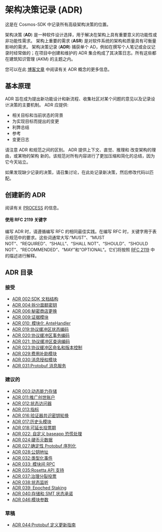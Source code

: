 # 架构决策记录 (ADR)

这是在 Cosmos-SDK 中记录所有高级架构决策的位置。

架构决策 (**AD**) 是一种软件设计选择，用于解决在架构上具有重要意义的功能性或非功能性需求。
架构上重要的需求 (**ASR**) 是对软件系统的架构和质量具有可衡量影响的需求。
架构决策记录 (**ADR**) 捕获单个 AD，例如在撰写个人笔记或会议记录时经常做的；在项目中创建和维护的 ADR 集合构成了其决策日志。所有这些都在建筑知识管理 (AKM) 的主题之内。

您可以在此 [博客文章](https://product.reverb.com/documenting-architecture-decisions-the-reverb-way-a3563bb24bd0#.78xhdix6t) 中阅读有关 ADR 概念的更多信息。

## 基本原理

ADR 旨在成为提出新功能设计和新流程、收集社区对某个问题的意见以及记录设计决策的主要机制。
ADR 应提供:

- 相关目标和当前状态的背景
- 为实现目标而提出的变更
- 利弊总结
- 参考
- 变更日志

请注意 ADR 和规范之间的区别。 ADR 提供上下文、直觉、推理和
改变架构的理由，或某物的架构
新的。该规范对所有内容进行了更加压缩和简化的总结，因为
它今天站立。

如果发现缺少记录的决策，请召集讨论，在此处记录新决策，然后修改代码以匹配。

## 创建新的 ADR

阅读有关 [PROCESS](./PROCESS.md) 的信息。

#### 使用 RFC 2119 关键字

编写 ADR 时，请遵循编写 RFC 的相同最佳实践。在编写 RFC 时，关键字用于表示规范中的要求。这些词通常大写:“MUST”、“MUST NOT”、“REQUIRED”、“SHALL”、“SHALL NOT”、“SHOULD”、“SHOULD NOT”、“RECOMMENDED”、“MAY”和“OPTIONAL”。它们将按照 [RFC 2119](https://datatracker.ietf.org/doc/html/rfc2119) 中的描述进行解释。

## ADR 目录

### 接受

- [ADR 002:SDK 文档结构](./adr-002-docs-structure.md)
- [ADR 004:拆分面额密钥](./adr-004-split-denomination-keys.md)
- [ADR 006:秘密商店更换](./adr-006-secret-store-replacement.md)
- [ADR 009:证据模块](./adr-009-evidence-module.md)
- [ADR 010: 模块化 AnteHandler](./adr-010-modular-antehandler.md)
- [ADR 019:协议缓冲区状态编码](./adr-019-protobuf-state-encoding.md)
- [ADR 020:协议缓冲区事务编码](./adr-020-protobuf-transaction-encoding.md)
- [ADR 021: 协议缓冲区查询编码](./adr-021-protobuf-query-encoding.md)
- [ADR 023:协议缓冲区命名和版本控制](./adr-023-protobuf-naming.md)
- [ADR 029:费用补助模块](./adr-029-fee-grant-module.md)
- [ADR 030:消息授权模块](./adr-030-authz-module.md)
- [ADR 031:Protobuf 消息服务](./adr-031-msg-service.md)

### 建议的

- [ADR 003:动态能力存储](./adr-003-dynamic-capability-store.md)
- [ADR 011:推广创世账户](./adr-011-generalize-genesis-accounts.md)
- [ADR 012:状态访问器](./adr-012-state-accessors.md)
- [ADR 013:指标](./adr-013-metrics.md)
- [ADR 016:验证器共识密钥轮换](./adr-016-validator-consensus-key-rotation.md)
- [ADR 017:历史头模块](./adr-017-historical-header-module.md)
- [ADR 018:可延长投票期](./adr-018-extendable-voting-period.md)
- [ADR 022: 自定义 baseapp 恐慌处理](./adr-022-custom-panic-handling.md)
- [ADR 024:硬币元数据](./adr-024-coin-metadata.md)
- [ADR 027:确定性 Protobuf 序列化](./adr-027-deterministic-protobuf-serialization.md)
- [ADR 028:公钥地址](./adr-028-public-key-addresses.md)
- [ADR 032:类型化事件](./adr-032-typed-events.md)
- [ADR 033: 模块间 RPC](./adr-033-protobuf-inter-module-comm.md)
- [ADR 035:Rosetta API 支持](./adr-035-rosetta-api-support.md)
- [ADR 037:治理分裂投票](./adr-037-gov-split-vote.md)
- [ADR 038:状态监听](./adr-038-state-listening.md)
- [ADR 039: Epoched Staking](./adr-039-epoched-staking.md)
- [ADR 040:存储和 SMT 状态承诺](./adr-040-storage-and-smt-state-commitments.md)
- [ADR 046:模块参数](./adr-046-module-params.md)

### 草稿

- [ADR 044:Protobuf 定义更新指南](./adr-044-protobuf-updates-guidelines.md) 